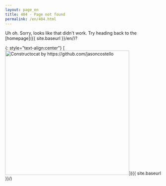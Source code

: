 ```yaml
---
layout: page_en
title: 404 - Page not found
permalink: /en/404.html
---
```


Uh oh. Sorry, looks like that didn't work. Try heading back to the [homepage]({{ site.baseurl }}/en/)?

{: style="text-align:center"}
[<img src="{{ site.baseurl }}/images/404.jpg" alt="Constructocat by https://github.com/jasoncostello" style="width: 400px;"/>]({{ site.baseurl }}/)
